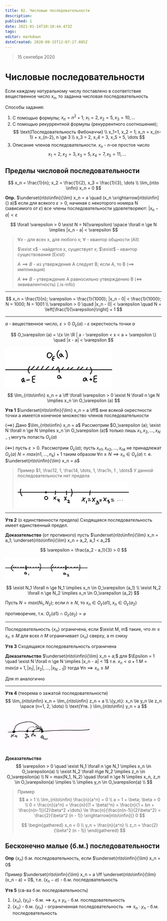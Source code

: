 ```yaml
---
title: 02. Числовые последовательности
description: 
published: 1
date: 2021-01-14T10:18:44.473Z
tags: 
editor: markdown
dateCreated: 2020-09-15T12:07:27.085Z
---
```


> 15 сентября 2020


# Числовые последовательности
Если каждому натуральному числу поставлено в соответствие вещественное число $x_n$, 
то заданна числовая последовательность

Способы задания:
1. С помощью формулы; $x_n = n^2 + 1$; $x_1 = 2, x_2 = 5, x_3 = 10, \dots$
2. С помощью рекуррентной формулы (рекуррентного соотношения); 
$$
\text{Последовательность Фибоначчи} \\
x_1=1, x_2 = 1; x_n = x_{n-1} + x_{n-2}, n \ge 3 \\
x_3 = 2, x_4 = 3, x_5 = 5, \dots 
$$
3. Описание членов последовательности.
$x_n$ - $n$-ое простое число
$$
x_1 = 2, x_2 = 3, x_3 = 5, x_4 = 7, x_5 = 11, \dots
$$

## Пределы числовой последовательности
$$
x_n = \frac{1}{n}; x_2 = \frac{1}{2}, x_3 = \frac{1}{3}, \dots \\
\lim_{n\to \infin} x_n = 0
$$

**Опр.** $\underset{n\to\infin}{\lim} x_n = a \quad (x_n \xrightarrow[n\to\infin]{} a)$ если для всякого $\varepsilon > 0$, начиная с некоторого номера N (зависимого от $\varepsilon$) все члены последовательности удовлетворяют: $|x_n - a| < \varepsilon$

$$
\forall \varepsilon > 0 \exist N = N(\varepsilon) \space \forall n \ge N \implies |x_n - a| < \varepsilon
$$

> $\forall x$ - для всех x, для любого x; $\forall$ - квантор общности (All)
> 
> $\exist x$ - найдется x, существует x; $\exist$ - квантор существования (Exist)
> 
> $A \implies B$ - из утверждения A следует B; если А, то B ($\implies$ импликация)
> 
> $A \iff B$ - утверждение А равносильно утверждению В ($\iff$ эквивалентность)
{.is-info}

---

$$
x_n = \frac{1}{n}; \varepsilon = \frac{1}{1000}; |x_n - 0| < \frac{1}{1000}; N = 1000; N = 1001 \\
\varepsilon > 0 \quad |x_n - 0| < \varepsilon \quad N = \left[\frac{1}{\varepsilon}\right] + 1
$$

---

$a$ - вещественное число, $\varepsilon > 0$
$O_\varepsilon (a)$ - $\varepsilon$ окрестность точки $a$

$$
O_\varepsilon (a) = \{x \in \R | a - \varepsilon < x < a + \varepsilon \} \quad |x - a| < \varepsilon
$$

![ma15.09.20_01.png](/ma15.09.20_01.png)

$$
\lim_{n\to\infin} x_n = a \iff \forall \varepsilon > 0 \exist N \forall n \ge N \implies x_n \in O_\varepsilon (a)
$$

**Утв 1** $\underset{n\to\infin}{\lim} x_n = a \iff$ вне всякой окрестности точки а имеется конечное множество членов последовательности

$(\implies)$ Дано $\lim_{n\to\infin} x_n = a$
Рассмотрим $O_\varepsilon (a); \exist N \forall n \ge N \implies x_n \in O_\varepsilon (a)$
только лишь $x_1, x_2, \dots, x_{N-1}$ могуть попасть $O_\varepsilon(a)$

$(\impliedby)$ пусть $\varepsilon > 0$. Рассмотрим $O_\varepsilon(a)$; пусть $x_{n1}, x_{n2}, \dots, x_{nk}$ не принадлежат $O_\varepsilon(a)$
$N = max(n{1}, \dots, n_k) + 1$ таким образом $\forall n \ge N \implies x_n \in O_\varepsilon(a)$ т. е.
$\underset{n\to\infin}{\lim} x_n = a$

> Пример $1, \frac12, 1, \frac14, \dots, 1, \frac1n, 1 , \dots$
> У данной последовательности нет предела
> 
> ![ma15.09.20_02.png](/ma15.09.20_02.png)
> 
---

**Утв 2** (о единственности предела)
Сходящаяся последовательность имеет единственный предел.

**Доказательство** (от противного)
пусть $\underset{n\to\infin}{\lim} x_n = a_1; \underset{n\to\infin}{\lim} x_n = a_2, a_1 < a_2$

$$
\varepsilon = \frac{a_2 - a_1}{3} > 0
$$

![ma15.09.20_03.png](/ma15.09.20_03.png)

$$
\exist N_1 \forall n \ge N_1 \implies x_n \in O_\varepsilon (a_1) \\
\exist N_2 \forall n \ge N_2 \implies x_n \in O_\varepsilon (a_2)
$$

Пусть $N=max(N_1, N_2)$; если $n \ge N$, то $x_n \in O_\varepsilon (a1), x_n \in O_\varepsilon (a_2)$

противоречие, т.к. $O_\varepsilon (a1) \cap O_\varepsilon (a_2) = \varnothing$

---

Последовательность $\{x_n\}$ ограничена, если $\exist M, m$ такие, что $m \le x_n \le M$ для всех $n$
$M$ ограничивает $\{x_n\}$ сверху, а $m$ снизу

**Утв 3** 
Сходящаяся последовательность ограничена

**Доказательство** $\underset{n\to\infin}{\lim} x_n = a;$ 
для $\Epsilon = 1 \quad \exist N \forall n \ge N \implies |x_n - a| < 1$
т.е. $x_n < a + 1$
$M = max(a+1, |x_1|, |x_2|, \dots, |x_{N-1}|)$
тогда $\forall n \implies x_n \le M$

Для $m$ аналогично

---

**Утв 4** (теорема о зажатой последовательности)
$$
\lim_{n\to\infin} x_n = \lim_{n\to\infin} z_n = a \\
\{y_n\}: x_n \le y_n \le z_n \space (n=1, 2, \dots) \\
\text{Утв. } \lim_{n\to\infin} y_n = a
$$

![photo_2020-09-15_15-05-05.jpg](/photo_2020-09-15_15-05-05.jpg)

**Доказательство** 
$$
\varepsilon > 0 \quad \exist N_1 \forall n \ge N_1 \implies x_n \in O_\varepsilon(a) \\
\exist N_2 \forall n\ge N_2 \implies z_n \in O_\varepsilon(a) \\
N = max(N_1, N_2) \quad \forall n \ge N \implies x_n, z_n \in O_\varepsilon(a) \implies \\
\implies y_n \in O_\varepsilon(a) \\
$$
> 
> Пример
> $$
> a > 1 \\
> \lim_{n\to\infin} \frac{n}{a^n} = 0 \\
> a = 1 + \beta; \beta > 0 \\
> 0 < \frac{n}{a^n} = \frac{n}{(1 + \beta)^n} = \frac{n}{1 + bn + \frac{n(n-1)}{2}\beta^2 +\dots} 
> \le \frac{n}{\frac{n(n-1)}{2}\beta^2} = \frac{2}{\beta^2 (n - 1)} \xrightarrow[n\to\infin]{} 0
> $$
> 
> $$
> \begin{gathered}
>   x_n = 0 \\
>   y_n = \frac{n}{a^n} \\
>   z_n = \frac{2}{\beta^2 (n - 1)}
> \end{gathered}
> $$

## Бесконечно малые (б.м.) последовательности
**Опр** $\{x_n\}$ б.м. последовательность, если $\underset{n\to\infin}{\lim} x_n = 0$

Пример $\underset{n\to\infin}{\lim} x_n = a \iff \underset{n\to\infin}{\lim}(x_n - a) = 0$, т.е. $(x_n - a)$ - б.м. последовательность

**Утв 5** (св-ва б.м. последовательность)
1. $\{x_n\}, \{y_n\}$ - б.м. $\implies$ $x_n \pm y_n$ - б.м. последовательность
2. $\{x_n\}$ - б.м. $\{y_n\}$ - ограниченная последовательность $\implies x_n \cdot y_n$ - б.м. последовательность

